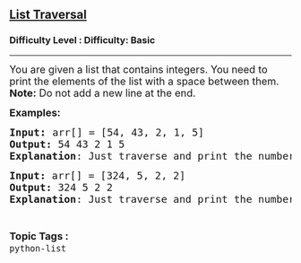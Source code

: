 <h2><a href="https://www.geeksforgeeks.org/problems/list-traversal/1&selectedLang=python3">List Traversal</a></h2><h3>Difficulty Level : Difficulty: Basic</h3><hr><div class="problems_problem_content__Xm_eO"><p><span style="font-size: 18px;">You are given a list that contains integers. You need to print the elements of the list with a space between them.<br><strong>Note:</strong> Do not add a new line at the end.</span></p>
<p><span style="font-size: 18px;"><strong>Examples:</strong></span></p>
<pre><span style="font-size: 18px;"><strong>Input</strong></span><span style="font-size: 14pt;"><strong>: </strong></span><span style="font-size: 18px;">arr[] = [54, 43, 2, 1, 5]
<strong>Output: </strong>54 43 2 1 5
<strong>Explanation</strong>: Just traverse and print the numbers.<br></span></pre>
<pre><span style="font-size: 18px;"><strong>Input: </strong>arr[] = [324, 5, 2, 2]
<strong>Output: </strong>324 5 2 2
<strong>Explanation</strong>: Just traverse and print the numbers.</span></pre></div><br><p><span style=font-size:18px><strong>Topic Tags : </strong><br><code>python-list</code>&nbsp;